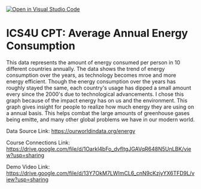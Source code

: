 [![Open in Visual Studio Code](https://classroom.github.com/assets/open-in-vscode-c66648af7eb3fe8bc4f294546bfd86ef473780cde1dea487d3c4ff354943c9ae.svg)](https://classroom.github.com/online_ide?assignment_repo_id=9712031&assignment_repo_type=AssignmentRepo)
# ICS4U CPT: Average Annual Energy Consumption

This data represents the amount of energy consumed per person in 10 different countries annually. The data shows the trend of energy consumption over the years, as technology becomes mroe and more energy efficient. Though the energy consumption over the years has roughly stayed the same, each country's usage has dipped a small amount every since the 2000's due to technological advancements. I chose this graph because of the impact energy has on us and the environment. This graph gives insight for people to realize how much energy they are using on a annual basis. This helps combat the large amounts of greenhouse gases being emitte, and many other global problems we have in our modern world.

Data Source Link: https://ourworldindata.org/energy

Course Connections Link: https://drive.google.com/file/d/1Oarkl4bFo_dvfltgJGAVqR648N5UnLBK/view?usp=sharing

Demo Video Link: https://drive.google.com/file/d/13Y7OkM7LWImCL6_cnN9cKzjyYX6TFD9L/view?usp=sharing

